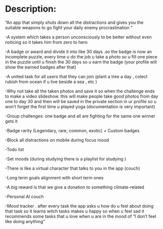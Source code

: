 # Description:
 “An app that simply shuts down all the distractions and gives you the suitable weapons to go fight your daily enemy procrastination “
 
-A system which takes a person unconsciously to be better without even noticing so it takes him from zero to hero

-A badge or award and divide it into like 30 days .so the badge is now an incomplete puzzle, every time u do the job u take a photo so u fill one piece in the puzzle until u finish the 30 days so u earn the badge (your profile will show the earned badges after that)

-A united task for all users that they can join (plant a tree a day , colect rubish from ocean if u live beside a sea , etc )

-Why not take all the taken photos and save it so when the challenge ends to make a video slideshow. this will make people take good photos from day one to day 30 and then will be saved in the private section in ur profile so u won’t  forget the first time u played yoga (documentation is very important)

-Group challenges: one badge and all are fighting for the same one winner gets it

-Badge rarity (Legendary, rare, common, exotic) + Custom badges

-Block all distractions on mobile during focus mood 

-Todo list 

-Set moods (during studying there is a playlist for studying )

-There is like a virtual character that talks to you in the app (couch) 

-Long term goals alignment with short term ones 

-A big reward is that we give a donation to something climate-related 

-Personal AI couch 

-Mood tracker . after every task the app asks u how do u feel about doing that task so it learns witch tasks makes u happy so when u feel sad it recommends some tasks that u love when u are in the mood of “I don’t feel like doing anything”

